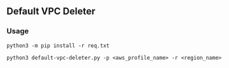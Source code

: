 ## Default VPC Deleter

### Usage

```
python3 -m pip install -r req.txt
```
```
python3 default-vpc-deleter.py -p <aws_profile_name> -r <region_name>
```